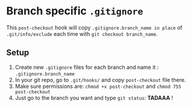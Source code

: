 # Branch specific `.gitignore`

This `post-checkout` hook will copy `.gitignore.branch_name in place` of `.git/info/exclude` each time with `git checkout branch_name`.

## Setup

1. Create new `.gitignore` files for each branch and name it : `.gitignore.branch_name`
2. In your git repo, go to `.git/hooks/` and copy `post-checkout` file there.
3. Make sure permissions are: `chmod +x post-checkout` and `chmod 755 post-checkout`
4. Just go to the branch you want and type `git status`: **TADAAA** !
